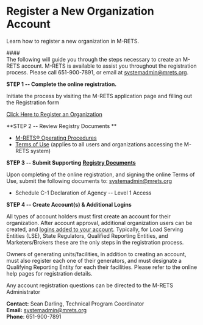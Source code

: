 Register a New Organization Account
===================================

Learn how to register a new organization in M-RETS.

####\
The following will guide you through the steps necessary to create an M-RETS account. M-RETS is available to assist you throughout the registration process. Please call 651-900-7891, or email at <systemadmin@mrets.org>.

**STEP 1 -- Complete the online registration.**

Initiate the process by visiting the M-RETS application page and filling out the Registration form

[Click Here to Register an Organization](https://app.mrets.org/register)

**STEP 2 -- Review Registry Documents **

-   [M-RETS® Operating Procedures](https://www.mrets.org/wp-content/uploads/2020/04/M-RETS-Operating-Procedures-2020.pdf)
-   [Terms of Use](https://www.mrets.org/wp-content/uploads/2018/12/MRETS-Terms-of-Use-Updated-11-28-2018.pdf) (applies to all users and organizations accessing the M-RETS system)

**STEP 3 -- Submit Supporting** [**Registry Documents**](http://www.mrets.org/resources/documents/)

Upon completing of the online registration, and signing the online Terms of Use, submit the following documents to: <systemadmin@mrets.org>

-   Schedule C-1 Declaration of Agency -- Level 1 Access

**STEP 4 -- Create Account(s) & Additional Logins**

All types of account holders must first create an account for their organization. After account approval, additional organization users can be created, and [logins added to your account](https://intercom.help/gokart-labs-79ad9c529b6b/registration/adding-a-new-user-to-an-organization). Typically, for Load Serving Entities (LSE), State Regulators, Qualified Reporting Entities, and Marketers/Brokers these are the only steps in the registration process.

Owners of generating units/facilities, in addition to creating an account, must also register each one of their generators, and must designate a Qualifying Reporting Entity for each their facilities. Please refer to the online help pages for registration details.

Any account registration questions can be directed to the M-RETS Administrator

**Contact:** Sean Darling, Technical Program Coordinator\
**Email:** <systemadmin@mrets.org>**\
Phone**: 651-900-7891
